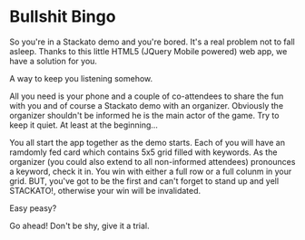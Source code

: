 Bullshit Bingo
==============

So you're in a Stackato demo and you're bored. It's a real problem not to fall asleep. Thanks to this little HTML5 (JQuery Mobile powered) web app, we have a solution for you.

A way to keep you listening somehow.

All you need is your phone and a couple of co-attendees to share the fun with you and of course a Stackato demo with an organizer. Obviously the organizer shouldn't be informed he is the main actor of the game. Try to keep it quiet. At least at the beginning...

You all start the app together as the demo starts. Each of you will have an ramdomly fed card which contains 5x5 grid filled with keywords. As the organizer (you could also extend to all non-informed attendees) pronounces a keyword, check it in. You win with either a full row or a full colunm in your grid. BUT, you've got to be the first and can't forget to stand up and yell STACKATO!, otherwise your win will be invalidated.

Easy peasy?

Go ahead! Don't be shy, give it a trial.
